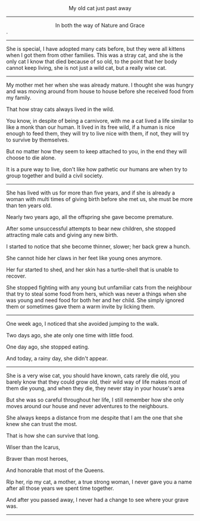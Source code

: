 
<center>
My old cat just past away
</center>

---

<center>In both the way of Nature and Grace </center>. 

---

She is special, I have adopted many cats before, but they were all kittens when I got them from other families. 
This was a stray cat, and she is the only cat I know that died because of so old, to the point that her body cannot keep living, she is not just a wild cat, but a really wise cat.

--- 

My mother met her when she was already mature. I thought she was hungry and was moving around from house to house before she received food from my family.

That how stray cats always lived in the wild. 

You know, in despite of being a carnivore, with me a cat lived a life similar to like a monk than our human. It lived in its free wild, if a human is nice enough to feed them, they will try to live nice with them, if not, they will try to survive by themselves.

But no matter how they seem to keep attached to you, in the end they will choose to die alone.

It is a pure way to live, don't like how pathetic our humans are when try to group together and build a civil society.

---

She has lived with us for more than five years, and if she is already a woman with multi times of giving birth before she met us, she must be more than ten years old.

Nearly two years ago, all the offspring she gave become premature. 

After some unsuccessful attempts to bear new children,  she stopped attracting male cats and giving any new birth.

I started to notice that she become thinner, slower; her back grew a hunch.

She cannot hide her claws in her feet like young ones anymore. 

Her fur started to shed, and her skin has a turtle-shell that is unable to recover.

She stopped fighting with any young but unfamiliar cats from the neighbour that try to steal some food from hers, which was never a things when she was young and need food for both her and her child. She simply ignored them or sometimes gave them a warm invite by licking them.  

---

One week ago, I noticed that she avoided jumping to the walk. 

Two days ago, she ate only one time with little food.

One day ago, she stopped eating.

And today, a rainy day, she didn't appear.

---

She is a very wise cat, you should have known, cats rarely die old, you barely know that they could grow old, their wild way of life makes most of them die young, and when they die, they never stay in your house's area

But she was so careful throughout her life, I still remember how she only moves around our house and never adventures to the neighbours.

She always keeps a distance from me despite that I am the one that she knew she can trust the most.

That is how she can survive that long. 

Wiser than the Icarus,

Braver than most heroes,

And honorable that most of the Queens.

Rip her, rip my cat, a mother, a true strong woman, I never gave you a name after all those years we spent time together. 

And after you passed away, I never had a change to see where your grave was.

---



